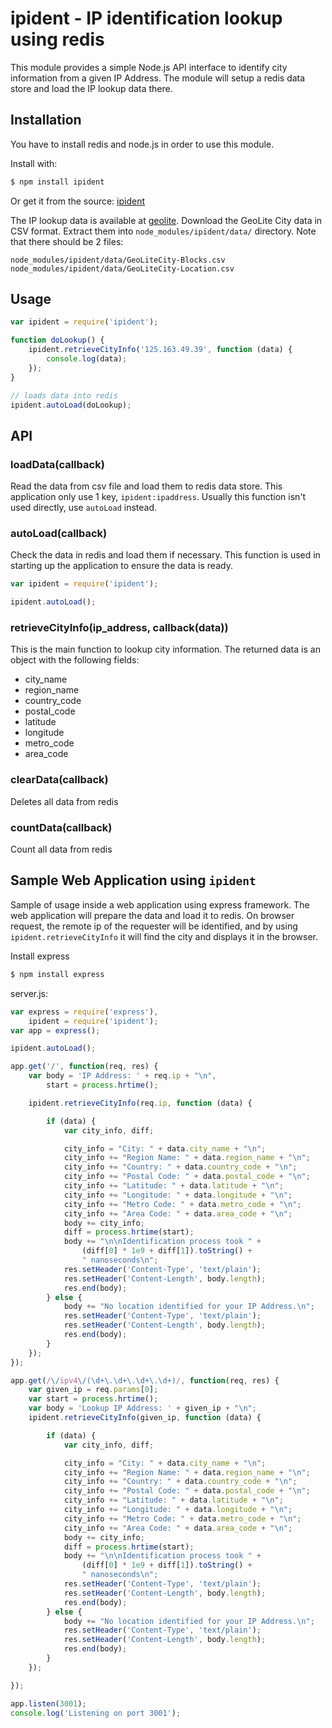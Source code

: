 ipident - IP identification lookup using redis
==============================================

This module provides a simple Node.js API interface to identify city information from a given IP Address.
The module will setup a redis data store and load the IP lookup data there.

Installation
------------

You have to install redis and node.js in order to use this module.

Install with:

```sh
$ npm install ipident
```

Or get it from the source: [ipident]

The IP lookup data is available at [geolite]. Download the GeoLite City data in CSV format.
Extract them into `node_modules/ipident/data/` directory. Note that there should be 2 files:

```
node_modules/ipident/data/GeoLiteCity-Blocks.csv
node_modules/ipident/data/GeoLiteCity-Location.csv
```

Usage
-----

```javascript
var ipident = require('ipident');

function doLookup() {
    ipident.retrieveCityInfo('125.163.49.39', function (data) {
        console.log(data);
    });
}

// loads data into redis
ipident.autoLoad(doLookup);

```

API
---

### loadData(callback)

Read the data from csv file and load them to redis data store. This application only use 1 key, `ipident:ipaddress`.
Usually this function isn't used directly, use `autoLoad` instead.

### autoLoad(callback)

Check the data in redis and load them if necessary. This function is used in starting up the application to ensure the data is ready.

```javascript
var ipident = require('ipident');

ipident.autoLoad();
```

### retrieveCityInfo(ip_address, callback(data))

This is the main function to lookup city information. The returned data is an object with the following fields:
 * city_name
 * region_name
 * country_code
 * postal_code
 * latitude
 * longitude
 * metro_code
 * area_code

### clearData(callback)

Deletes all data from redis

### countData(callback)

Count all data from redis

Sample Web Application using `ipident`
--------------------------------------

Sample of usage inside a web application using express framework. The web application will prepare the data and load it to redis. On browser request, the remote ip of the requester will be identified, and by using `ipident.retrieveCityInfo` it will find the city and displays it in the browser.

Install express
```sh
$ npm install express
```

server.js:

```javascript
var express = require('express'),
    ipident = require('ipident');
var app = express();

ipident.autoLoad();

app.get('/', function(req, res) {
    var body = 'IP Address: ' + req.ip + "\n",
        start = process.hrtime();

    ipident.retrieveCityInfo(req.ip, function (data) {

        if (data) {
            var city_info, diff;

            city_info = "City: " + data.city_name + "\n";
            city_info += "Region Name: " + data.region_name + "\n";
            city_info += "Country: " + data.country_code + "\n";
            city_info += "Postal Code: " + data.postal_code + "\n";
            city_info += "Latitude: " + data.latitude + "\n";
            city_info += "Longitude: " + data.longitude + "\n";
            city_info += "Metro Code: " + data.metro_code + "\n";
            city_info += "Area Code: " + data.area_code + "\n";
            body += city_info;
            diff = process.hrtime(start);
            body += "\n\nIdentification process took " +
                (diff[0] * 1e9 + diff[1]).toString() +
                " nanoseconds\n";
            res.setHeader('Content-Type', 'text/plain');
            res.setHeader('Content-Length', body.length);
            res.end(body);
        } else {
            body += "No location identified for your IP Address.\n";
            res.setHeader('Content-Type', 'text/plain');
            res.setHeader('Content-Length', body.length);
            res.end(body);
        }
    });
});

app.get(/\/ipv4\/(\d+\.\d+\.\d+\.\d+)/, function(req, res) {
    var given_ip = req.params[0];
    var start = process.hrtime();
    var body = 'Lookup IP Address: ' + given_ip + "\n";
    ipident.retrieveCityInfo(given_ip, function (data) {

        if (data) {
            var city_info, diff;

            city_info = "City: " + data.city_name + "\n";
            city_info += "Region Name: " + data.region_name + "\n";
            city_info += "Country: " + data.country_code + "\n";
            city_info += "Postal Code: " + data.postal_code + "\n";
            city_info += "Latitude: " + data.latitude + "\n";
            city_info += "Longitude: " + data.longitude + "\n";
            city_info += "Metro Code: " + data.metro_code + "\n";
            city_info += "Area Code: " + data.area_code + "\n";
            body += city_info;
            diff = process.hrtime(start);
            body += "\n\nIdentification process took " +
                (diff[0] * 1e9 + diff[1]).toString() +
                " nanoseconds\n";
            res.setHeader('Content-Type', 'text/plain');
            res.setHeader('Content-Length', body.length);
            res.end(body);
        } else {
            body += "No location identified for your IP Address.\n";
            res.setHeader('Content-Type', 'text/plain');
            res.setHeader('Content-Length', body.length);
            res.end(body);
        }
    });

});

app.listen(3001);
console.log('Listening on port 3001');

```

  [ipident]: https://github.com/mywebclass/geoip/
  [geolite]: http://dev.maxmind.com/geoip/geolite
